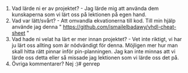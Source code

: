 1. Vad lärde ni er av projektet? - Jag lärde mig att använda dem kunskaperna som vi lärt oss på lektionen på egen hand. 
2. Vad var lätt/svårt? - Att omvandla ekvationerna till kod. Till min hjälp använde jag denna " https://github.com/ismailelbadawy/vhdl-cheat-sheet "
3. Vad hade ni velat ha lärt er mer innan projektet? - Vet inte riktigt, vi har ju lärt oss allting som är nödvändigt för denna. Möjligen mer hur man skall hitta rätt pinnar inför pin-planningen. Jag kan inte minnas att vi lärde oss detta eller så missade jag lektionen som vi lärde oss det på. 
4. Övriga kommentarer? Nej :)# genrep
